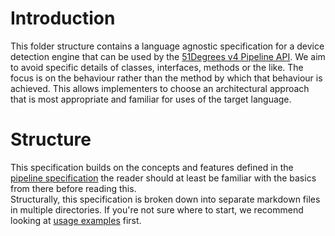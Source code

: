 # Introduction

This folder structure contains a language agnostic specification for a device
detection engine that can be used by
the [51Degrees v4 Pipeline API](../pipeline-specification/README.md).
We aim to avoid specific details of classes, interfaces, methods or the like.
The focus is on the behaviour rather than the method by which that behaviour is
achieved. This allows implementers to choose an architectural approach that is
most appropriate and familiar for uses of the target language.

# Structure

This specification builds on the concepts and features defined in the 
[pipeline specification](../pipeline-specification/README.md) the reader should
at least be familiar with the basics from there before reading this.  
Structurally, this specification is broken down into separate markdown files 
in multiple directories.
If you're not sure where to start, we recommend looking at 
[usage examples](usage-examples.md) first.